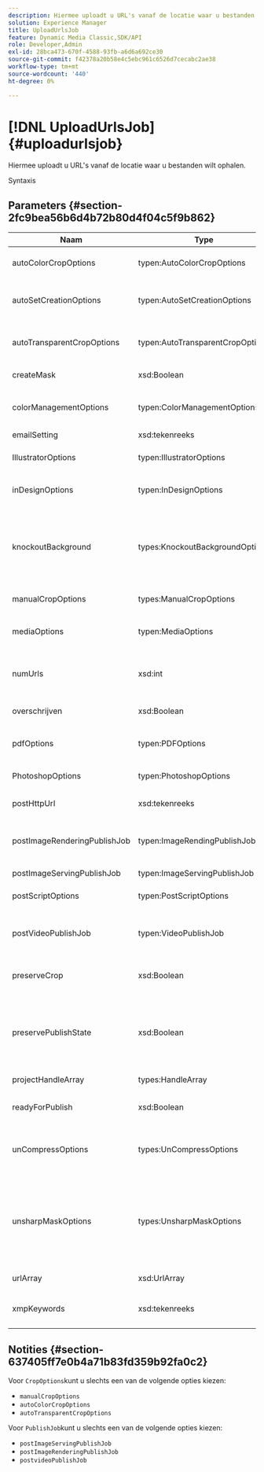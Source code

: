 ```yaml
---
description: Hiermee uploadt u URL's vanaf de locatie waar u bestanden wilt ophalen.
solution: Experience Manager
title: UploadUrlsJob
feature: Dynamic Media Classic,SDK/API
role: Developer,Admin
exl-id: 28bca473-670f-4588-93fb-a6d6a692ce30
source-git-commit: f42378a20b58e4c5ebc961c6526d7cecabc2ae38
workflow-type: tm+mt
source-wordcount: '440'
ht-degree: 0%

---
```


# [!DNL UploadUrlsJob]{#uploadurlsjob}

Hiermee uploadt u URL&#39;s vanaf de locatie waar u bestanden wilt ophalen.

Syntaxis

## Parameters {#section-2fc9bea56b6d4b72b80d4f04c5f9b862}

<table id="table_04100BB8ABD84EF68B0A7CE3AD946414"> 
 <thead> 
  <tr> 
   <th colname="col1" class="entry"> Naam </th> 
   <th colname="col2" class="entry"> Type </th> 
   <th colname="col3" class="entry"> Beschrijving </th> 
  </tr> 
 </thead>
 <tbody> 
  <tr> 
   <td colname="col1"> <span class="codeph"> <span class="varname"> autoColorCropOptions</span> </span> </td> 
   <td colname="col2"> <span class="codeph"> typen:AutoColorCropOptions</span> </td> 
   <td colname="col3"> Opties voor het automatisch uitsnijden van afbeeldingen op basis van kleur. </td> 
  </tr> 
  <tr> 
   <td colname="col1"> <span class="codeph"> <span class="varname"> autoSetCreationOptions</span> </span> </td> 
   <td colname="col2"> <span class="codeph"> typen:AutoSetCreationOptions</span> </td> 
   <td colname="col3"> Array met automatische ingestelde generatiescripts die moeten worden toegepast op geüploade bestanden. </td> 
  </tr> 
  <tr> 
   <td colname="col1"> <span class="codeph"> <span class="varname"> autoTransparentCropOptions</span> </span> </td> 
   <td colname="col2"> <span class="codeph"> typen:AutoTransparentCropOptions</span> </td> 
   <td colname="col3"> Hiermee verwijdert u op basis van transparantie witruimte uit de randen van afbeeldingen. </td> 
  </tr> 
  <tr> 
   <td colname="col1"> <span class="codeph"> <span class="varname"> createMask</span> </span> </td> 
   <td colname="col2"> <span class="codeph"> xsd:Boolean</span> </td> 
   <td colname="col3"> Of een masker moet worden gemaakt. </td> 
  </tr> 
  <tr> 
   <td colname="col1"> <span class="codeph"> <span class="varname"> colorManagementOptions</span> </span> </td> 
   <td colname="col2"> <span class="codeph"> typen:ColorManagementOptions</span> </td> 
   <td colname="col3"> Opties die u kunt opgeven tijdens het uploaden. De set bepaalt hoe de kleur wordt beheerd voor het uploaden. </td> 
  </tr> 
  <tr> 
   <td colname="col1"> <span class="codeph"> <span class="varname"> emailSetting</span> </span> </td> 
   <td colname="col2"> <span class="codeph"> xsd:tekenreeks</span> </td> 
   <td colname="col3"> Keuze van e-mailinstellingen. </td> 
  </tr> 
  <tr> 
   <td colname="col1"> <span class="codeph"> <span class="varname"> IllustratorOptions</span> </span> </td> 
   <td colname="col2"> <span class="codeph"> typen:IllustratorOptions</span> </td> 
   <td colname="col3"> Opties voor het uploaden van Illustrator-bestanden naar de afbeeldingsserver. </td> 
  </tr> 
  <tr> 
   <td colname="col1"> <span class="codeph"> <span class="varname"> inDesignOptions</span> </span> </td> 
   <td colname="col2"> <span class="codeph"> typen:InDesignOptions</span> </td> 
   <td colname="col3"> Opties voor het uploaden van InDesign-bestanden naar de server. </td> 
  </tr> 
  <tr> 
   <td colname="col1"> <span class="codeph"> <span class="varname"> knockoutBackground</span> </span> </td> 
   <td colname="col2"> <span class="codeph"> types:KnockoutBackgroundOptions</span> </td> 
   <td colname="col3">Masker de achtergrond voor geselecteerde afbeeldingen. Hierdoor kunt u ze in andere lagen bedekken met transparantie buiten de afbeelding van het onderwerp. Optioneel. Zie<a href="../../types/c-data-types/r-knockout-background-options.md#reference-9196371848964d91842b337640791c9c" format="dita" scope="local"> KnockoutBackgroundOptions</a>. </td> 
  </tr> 
  <tr> 
   <td colname="col1"> <span class="codeph"> <span class="varname"> manualCropOptions</span> </span> </td> 
   <td colname="col2"> <span class="codeph"> types:ManualCropOptions</span> </td> 
   <td colname="col3"> Opties voor het handmatig uitsnijden van afbeeldingen. </td> 
  </tr> 
  <tr> 
   <td colname="col1"> <span class="codeph"> <span class="varname"> mediaOptions</span> </span> </td> 
   <td colname="col2"> <span class="codeph"> typen:MediaOptions</span> </td> 
   <td colname="col3">Opties waarmee u een miniatuurafbeelding van de video kunt instellen. Zie <a href="../../types/c-data-types/r-media-options.md#reference-18618fc6803a4b6e994bbb48eba93b5b" format="dita" scope="local"> MediaOptions</a>. </td> 
  </tr> 
  <tr> 
   <td colname="col1"> <span class="codeph"> <span class="varname"> numUrls</span> </span> </td> 
   <td colname="col2"> <span class="codeph"> xsd:int</span> </td> 
   <td colname="col3">Retourneert het aantal URL's dat in een taak is verzonden. Gebruikt door <a href="../../operations/c-operations-intro/c-methods/r-get-active-jobs.md#reference-67483cbd71d04042b48434d886e8a7a0" format="dita" scope="local"> getActiveJobs</a> en <a href="../../operations/c-operations-intro/c-methods/r-get-scheduled-jobs.md#reference-2bab1861325f4bff84c879d1efa9146e" format="dita" scope="local"> getScheduledJobs</a>. </td> 
  </tr> 
  <tr> 
   <td colname="col1"> <span class="codeph"> <span class="varname"> overschrijven</span> </span> </td> 
   <td colname="col2"> <span class="codeph"> xsd:Boolean</span> </td> 
   <td colname="col3"> Of bestanden tijdens het uploaden moeten worden overschreven. </td> 
  </tr> 
  <tr> 
   <td colname="col1"> <span class="codeph"> <span class="varname"> pdfOptions</span> </span> </td> 
   <td colname="col2"> <span class="codeph"> typen:PDFOptions</span> </td> 
   <td colname="col3"> Opties voor het uploaden van PDF-bestanden naar de afbeeldingsserver. </td> 
  </tr> 
  <tr> 
   <td colname="col1"> <span class="codeph"> <span class="varname"> PhotoshopOptions</span> </span> </td> 
   <td colname="col2"> <span class="codeph"> typen:PhotoshopOptions</span> </td> 
   <td colname="col3"> Opties voor het uploaden van Photoshop-bestanden naar de afbeeldingsserver. </td> 
  </tr> 
  <tr> 
   <td colname="col1"> <span class="codeph"> <span class="varname"> postHttpUrl</span> </span> </td> 
   <td colname="col2"> <span class="codeph"> xsd:tekenreeks</span> </td> 
   <td colname="col3"> De URL waar de bestanden worden geüpload. </td> 
  </tr> 
  <tr> 
   <td colname="col1"> <span class="codeph"> <span class="varname"> postImageRenderingPublishJob</span> </span> </td> 
   <td colname="col2"> <span class="codeph"> typen:ImageRendingPublishJob</span> </td> 
   <td colname="col3"> Details voor een publicatietaak voor het renderen van afbeeldingen die wordt uitgevoerd nadat het uploaden is voltooid. </td> 
  </tr> 
  <tr> 
   <td colname="col1"> <span class="codeph"> <span class="varname"> postImageServingPublishJob</span> </span> </td> 
   <td colname="col2"> <span class="codeph"> typen:ImageServingPublishJob</span> </td> 
   <td colname="col3"> Alle mediaopties. </td> 
  </tr> 
  <tr> 
   <td colname="col1"> <span class="codeph"> <span class="varname"> postScriptOptions</span> </span> </td> 
   <td colname="col2"> <span class="codeph"> typen:PostScriptOptions</span> </td> 
   <td colname="col3"> Opties voor het uploaden van PostScript-bestanden naar de afbeeldingsserver. </td> 
  </tr> 
  <tr> 
   <td colname="col1"> <span class="codeph"> <span class="varname"> postVideoPublishJob</span> </span> </td> 
   <td colname="col2"> <span class="codeph"> typen:VideoPublishJob</span> </td> 
   <td colname="col3"> Details voor een video-publicatietaak die wordt uitgevoerd nadat het uploaden is voltooid. </td> 
  </tr> 
  <tr> 
   <td colname="col1"> <span class="codeph"> <span class="varname"> preserveCrop</span> </span> </td> 
   <td colname="col2"> <span class="codeph"> xsd:Boolean</span> </td> 
   <td colname="col3"> Hiermee regelt u het behoud van bestaande uitsnijddefinities. Is standaard ingesteld op true </td> 
  </tr> 
  <tr> 
   <td colname="col1"> <span class="codeph"> <span class="varname"> preservePublishState</span> </span> </td> 
   <td colname="col2"> <span class="codeph"> xsd:Boolean</span> </td> 
   <td colname="col3"> Bepaalt of de publicatiestatus van een bestaand element behouden blijft wanneer het wordt overschreven. Als deze niet is ingesteld, wordt de standaardinstelling van het bedrijf gebruikt. </td> 
  </tr> 
  <tr> 
   <td colname="col1"> <span class="codeph"> <span class="varname"> projectHandleArray</span> </span> </td> 
   <td colname="col2"> <span class="codeph"> types:HandleArray</span> </td> 
   <td colname="col3"> Array met projecthandgrepen. </td> 
  </tr> 
  <tr> 
   <td colname="col1"> <span class="codeph"> <span class="varname"> readyForPublish</span> </span> </td> 
   <td colname="col2"> <span class="codeph"> xsd:Boolean</span> </td> 
   <td colname="col3"> Hiermee wordt aangegeven of de bestanden klaar zijn voor publicatie. </td> 
  </tr> 
  <tr> 
   <td colname="col1"> <span class="codeph"> <span class="varname"> unCompressOptions</span> </span> </td> 
   <td colname="col2"> <span class="codeph"> types:UnCompressOptions</span> </td> 
   <td colname="col3">Pak de inhoud van geüploade TAR-/ZIP-bestanden op met deze optionele instellingen en verwerk deze. Zie <a href="../../types/c-data-types/r-uncompress-options.md#reference-510ec7028b1540bc9b58745f242d49d5" format="dita" scope="local"> UnCompressOptions</a>. </td> 
  </tr> 
  <tr> 
   <td colname="col1"> <span class="codeph"> <span class="varname"> unsharpMaskOptions</span> </span> </td> 
   <td colname="col2"> <span class="codeph"> types:UnsharpMaskOptions</span> </td> 
   <td colname="col3">Opties waarmee u onscherpe maskerinstellingen kunt bepalen wanneer u een geoptimaliseerd TIF-bestand voor piramide maakt. Gebruik deze instellingen om de scherpte van de afbeelding te verbeteren. Zie <a href="../../types/c-data-types/r-unsharp-mask-options.md#reference-b9a96244d7ee4424bc4ac3c23be3be3d" format="dita" scope="local"> UnsharpMaskOptions</a>. </td> 
  </tr> 
  <tr> 
   <td colname="col1"> <span class="codeph"> <span class="varname"> urlArray</span> </span> </td> 
   <td colname="col2"> <span class="codeph"> xsd:UrlArray</span> </td> 
   <td colname="col3"> Een array van URL's die u wilt uploaden. </td> 
  </tr> 
  <tr> 
   <td colname="col1"> <span class="codeph"> <span class="varname"> xmpKeywords</span> </span> </td> 
   <td colname="col2"> <span class="codeph"> xsd:tekenreeks</span> </td> 
   <td colname="col3"> <p>Een extra metagegevensoptie voor alles in de uploadtaak. </p> </td> 
  </tr> 
 </tbody> 
</table>

## Notities {#section-637405ff7e0b4a71b83fd359b92fa0c2}

Voor `CropOptions`kunt u slechts een van de volgende opties kiezen:

* `manualCropOptions`
* `autoColorCropOptions`
* `autoTransparentCropOptions`

Voor `PublishJob`kunt u slechts een van de volgende opties kiezen:

* `postImageServingPublishJob`
* `postImageRenderingPublishJob`
* `postvideoPublishJob`
